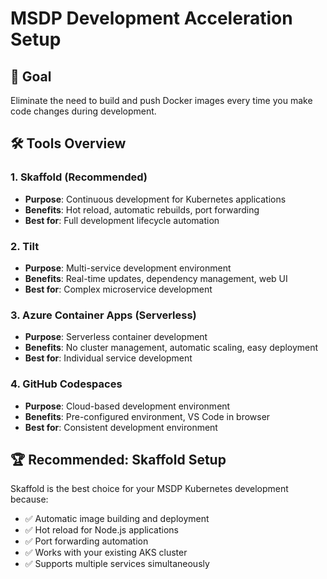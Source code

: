 # MSDP Development Acceleration Setup

## 🎯 Goal
Eliminate the need to build and push Docker images every time you make code changes during development.

## 🛠️ Tools Overview

### 1. **Skaffold** (Recommended)
- **Purpose**: Continuous development for Kubernetes applications
- **Benefits**: Hot reload, automatic rebuilds, port forwarding
- **Best for**: Full development lifecycle automation

### 2. **Tilt** 
- **Purpose**: Multi-service development environment
- **Benefits**: Real-time updates, dependency management, web UI
- **Best for**: Complex microservice development

### 3. **Azure Container Apps** (Serverless)
- **Purpose**: Serverless container development
- **Benefits**: No cluster management, automatic scaling, easy deployment
- **Best for**: Individual service development

### 4. **GitHub Codespaces**
- **Purpose**: Cloud-based development environment
- **Benefits**: Pre-configured environment, VS Code in browser
- **Best for**: Consistent development environment

## 🏆 **Recommended: Skaffold Setup**

Skaffold is the best choice for your MSDP Kubernetes development because:
- ✅ Automatic image building and deployment
- ✅ Hot reload for Node.js applications
- ✅ Port forwarding automation
- ✅ Works with your existing AKS cluster
- ✅ Supports multiple services simultaneously

